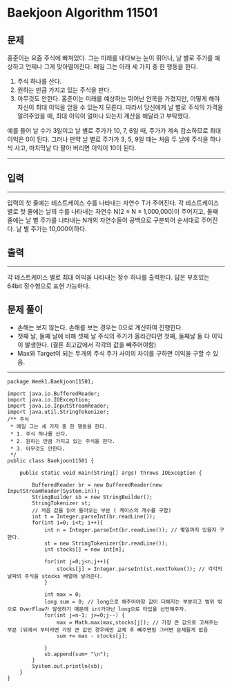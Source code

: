 # Baekjoon Algorithm 11501

## 문제 
홍준이는 요즘 주식에 빠져있다. 그는 미래를 내다보는 눈이 뛰어나, 날 별로 주가를 예상하고 언제나 그게 맞아떨어진다. 매일 그는 아래 세 가지 중 한 행동을 한다.

1. 주식 하나를 산다.
2. 원하는 만큼 가지고 있는 주식을 판다.
3. 아무것도 안한다.
홍준이는 미래를 예상하는 뛰어난 안목을 가졌지만, 어떻게 해야 자신이 최대 이익을 얻을 수 있는지 모른다. 따라서 당신에게 날 별로 주식의 가격을 알려주었을 때, 최대 이익이 얼마나 되는지 계산을 해달라고 부탁했다.

예를 들어 날 수가 3일이고 날 별로 주가가 10, 7, 6일 때, 주가가 계속 감소하므로 최대 이익은 0이 된다. 그러나 만약 날 별로 주가가 3, 5, 9일 때는 처음 두 날에 주식을 하나씩 사고, 마지막날 다 팔아 버리면 이익이 10이 된다.
- - -
## 입력
- - -
입력의 첫 줄에는 테스트케이스 수를 나타내는 자연수 T가 주어진다. 각 테스트케이스 별로 첫 줄에는 날의 수를 나타내는 자연수 N(2 ≤ N ≤ 1,000,000)이 주어지고, 둘째 줄에는 날 별 주가를 나타내는 N개의 자연수들이 공백으로 구분되어 순서대로 주어진다. 날 별 주가는 10,000이하다.

## 출력
- - - 
각 테스트케이스 별로 최대 이익을 나타내는 정수 하나를 출력한다. 답은 부호있는 64bit 정수형으로 표현 가능하다.


## 문제 풀이 
- 손해는 보지 않는다. 손해를 보는 경우는 0으로 계산하여 진행한다. 
- 첫째 날, 둘째 날에 비해 셋째 날 주식의 주가가 올라간다면 첫째, 둘째날 둘 다 이익이 발생한다. (결론 최고값에서 각각의 값을 빼주어야함)
- Max와 Target이 되는 두개의 주식 주가 사이의 차이를 구하면 이익을 구할 수 있음. 
- - - 


``````
package Week1.Baekjoon11501;

import java.io.BufferedReader;
import java.io.IOException;
import java.io.InputStreamReader;
import java.util.StringTokenizer;
/** 주식
 * 매일 그는 세 가지 중 한 행동을 한다.
 * 1. 주식 하나를 산다.
 * 2. 원하는 만큼 가지고 있는 주식을 판다.
 * 3. 아무것도 안한다.
 */
public class Baekjoon11501 {

    public static void main(String[] args) throws IOException {

        BufferedReader br = new BufferedReader(new InputStreamReader(System.in));
        StringBuilder sb = new StringBuilder();
        StringTokenizer st;
        // 처음 값을 읽어 들어오는 부분 ( 케이스의 개수를 구함)
        int t = Integer.parseInt(br.readLine());
        for(int i=0; i<t; i++){
            int n = Integer.parseInt(br.readLine()); // 몇일까지 있을지 구한다.
            st = new StringTokenizer(br.readLine());
            int stocks[] = new int[n];

            for(int j=0;j<n;j++){
                stocks[j] = Integer.parseInt(st.nextToken()); // 각각의 날짜의 주식을 stocks 배열에 넣어준다.
            }

            int max = 0;
            long sum = 0; // long으로 해주어야함 값이 더해지는 부분이고 범위 밖으로 OverFlow가 발생하기 때문에 int가아닌 long으로 타입을 선언해주자.
            for(int j=n-1; j>=0;j--) {
                max = Math.max(max,stocks[j]); // 가장 큰 값으로 고쳐주는 부분 (뒤에서 부터라면 가장 큰 값인 경우에만 교체 후 뺴주면됨 그러면 문제될게 없음
                sum += max - stocks[j];

            }
            sb.append(sum+ "\n");
        }
        System.out.println(sb);
    }
}

``````
